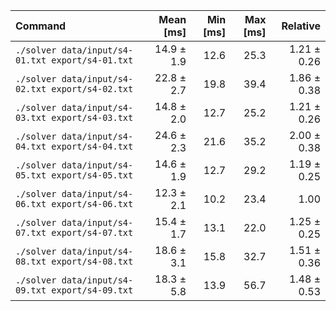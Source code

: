 | Command | Mean [ms] | Min [ms] | Max [ms] | Relative |
|:---|---:|---:|---:|---:|
| `./solver data/input/s4-01.txt export/s4-01.txt` | 14.9 ± 1.9 | 12.6 | 25.3 | 1.21 ± 0.26 |
| `./solver data/input/s4-02.txt export/s4-02.txt` | 22.8 ± 2.7 | 19.8 | 39.4 | 1.86 ± 0.38 |
| `./solver data/input/s4-03.txt export/s4-03.txt` | 14.8 ± 2.0 | 12.7 | 25.2 | 1.21 ± 0.26 |
| `./solver data/input/s4-04.txt export/s4-04.txt` | 24.6 ± 2.3 | 21.6 | 35.2 | 2.00 ± 0.38 |
| `./solver data/input/s4-05.txt export/s4-05.txt` | 14.6 ± 1.9 | 12.7 | 29.2 | 1.19 ± 0.25 |
| `./solver data/input/s4-06.txt export/s4-06.txt` | 12.3 ± 2.1 | 10.2 | 23.4 | 1.00 |
| `./solver data/input/s4-07.txt export/s4-07.txt` | 15.4 ± 1.7 | 13.1 | 22.0 | 1.25 ± 0.25 |
| `./solver data/input/s4-08.txt export/s4-08.txt` | 18.6 ± 3.1 | 15.8 | 32.7 | 1.51 ± 0.36 |
| `./solver data/input/s4-09.txt export/s4-09.txt` | 18.3 ± 5.8 | 13.9 | 56.7 | 1.48 ± 0.53 |
